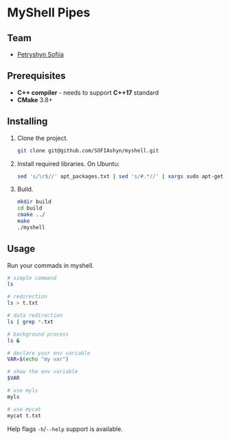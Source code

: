 # MyShell Pipes

## Team

 - [Petryshyn Sofiia](https://github.com/SOFIAshyn)

## Prerequisites

 - **C++ compiler** - needs to support **C++17** standard
 - **CMake** 3.8+
 
## Installing

1. Clone the project.
    ```bash
    git clone git@github.com/SOFIAshyn/myshell.git
    ```
2. Install required libraries. On Ubuntu:
   ```bash
   sed 's/\r$//' apt_packages.txt | sed 's/#.*//' | xargs sudo apt-get install -y
   ```
3. Build.
    ```bash
    mkdir build
    cd build
    cmake ../
    make
    ./myshell
    ```
## Usage
Run your commads in myshell.
   ```bash
   # simple command
   ls
   
   # redirection
   ls > t.txt
   
   # data redirection
   ls | grep *.txt
   
   # background process
   ls &
   
   # declare your env variable
   VAR=$(echo "my var")
   
   # show the env variable
   $VAR
   
   # use myls
   myls
   
   # use mycat
   mycat t.txt
   ```

Help flags `-h`/`--help` support is available.
